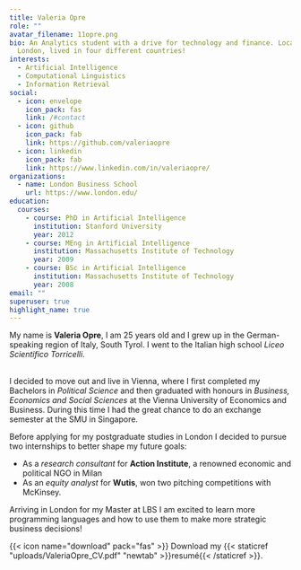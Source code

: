 ```yaml
---
title: Valeria Opre
role: ""
avatar_filename: 11opre.png
bio: An Analytics student with a drive for technology and finance. Located in
  London, lived in four different countries!
interests:
  - Artificial Intelligence
  - Computational Linguistics
  - Information Retrieval
social:
  - icon: envelope
    icon_pack: fas
    link: /#contact
  - icon: github
    icon_pack: fab
    link: https://github.com/valeriaopre
  - icon: linkedin
    icon_pack: fab
    link: https://www.linkedin.com/in/valeriaopre/
organizations:
  - name: London Business School
    url: https://www.london.edu/
education:
  courses:
    - course: PhD in Artificial Intelligence
      institution: Stanford University
      year: 2012
    - course: MEng in Artificial Intelligence
      institution: Massachusetts Institute of Technology
      year: 2009
    - course: BSc in Artificial Intelligence
      institution: Massachusetts Institute of Technology
      year: 2008
email: ""
superuser: true
highlight_name: true
---
```

My name is **Valeria Opre**, I am 25 years old and I grew up in the German-speaking region of Italy, South Tyrol. I went to the Italian high school *Liceo Scientifico Torricelli*.

\
I decided to move out and live in Vienna, where I first completed my Bachelors in *Political Science* and then graduated with honours in *Business, Economics and Social Sciences* at the Vienna University of Economics and Business. During this time I had the great chance to do an exchange semester at the SMU in Singapore.

Before applying for my postgraduate studies in London I decided to pursue two internships to better shape my future goals: 

* As a *research consultant* for **Action Institute**, a renowned economic and political NGO in Milan 
* As an *equity analyst* for **Wutis**, won two pitching competitions with McKinsey.

Arriving in London for my Master at LBS I am excited to learn more programming languages and how to use them to make more strategic business decisions!

{{< icon name="download" pack="fas" >}} Download my {{< staticref "uploads/ValeriaOpre_CV.pdf" "newtab" >}}resumé{{< /staticref >}}.